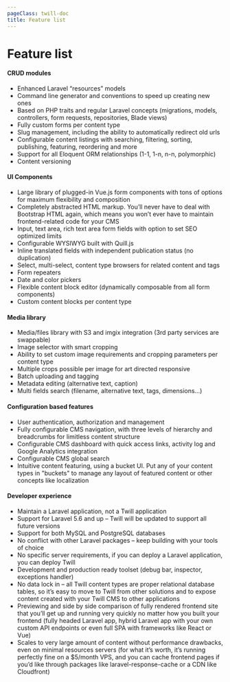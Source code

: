 ```yaml
---
pageClass: twill-doc
title: Feature list
---
```


# Feature list


#### CRUD modules
* Enhanced Laravel “resources” models
* Command line generator and conventions to speed up creating new ones
* Based on PHP traits and regular Laravel concepts (migrations, models, controllers, form requests, repositories, Blade views)
* Fully custom forms per content type
* Slug management, including the ability to automatically redirect old urls
* Configurable content listings with searching, filtering, sorting, publishing, featuring, reordering and more
* Support for all Eloquent ORM relationships (1-1, 1-n, n-n, polymorphic)
* Content versioning

#### UI Components
* Large library of plugged-in Vue.js form components with tons of options for maximum flexibility and composition
* Completely abstracted HTML markup. You’ll never have to deal with Bootstrap HTML again, which means you won’t ever have to maintain frontend-related code for your CMS
* Input, text area, rich text area form fields with option to set SEO optimized limits
* Configurable WYSIWYG built with Quill.js
* Inline translated fields with independent publication status (no duplication)
* Select, multi-select, content type browsers for related content and tags
* Form repeaters
* Date and color pickers
* Flexible content block editor (dynamically composable from all form components)
* Custom content blocks per content type

#### Media library
* Media/files library with S3 and imgix integration (3rd party services are swappable)
* Image selector with smart cropping
* Ability to set custom image requirements and cropping parameters per content type
* Multiple crops possible per image for art directed responsive
* Batch uploading and tagging
* Metadata editing (alternative text, caption)
* Multi fields search (filename, alternative text, tags, dimensions…)

#### Configuration based features
* User authentication, authorization and management
* Fully configurable CMS navigation, with three levels of hierarchy and breadcrumbs for limitless content structure
* Configurable CMS dashboard with quick access links, activity log and Google Analytics integration
* Configurable CMS global search
* Intuitive content featuring, using a bucket UI. Put any of your content types in "buckets" to manage any layout of featured content or other concepts like localization

#### Developer experience
* Maintain a Laravel application, not a Twill application
* Support for Laravel 5.6 and up – Twill will be updated to support all future versions
* Support for both MySQL and PostgreSQL databases
* No conflict with other Laravel packages – keep building with your tools of choice
* No specific server requirements, if you can deploy a Laravel application, you can deploy Twill
* Development and production ready toolset (debug bar, inspector, exceptions handler)
* No data lock in – all Twill content types are proper relational database tables, so it’s easy to move to Twill from other solutions and to expose content created with your Twill CMS to other applications
* Previewing and side by side comparison of fully rendered frontend site that you’ll get up and running very quickly no matter how you built your frontend (fully headed Laravel app, hybrid Laravel app with your own custom API endpoints or even full SPA with frameworks like React or Vue)
* Scales to very large amount of content without performance drawbacks, even on minimal resources servers (for what it’s worth, it’s running perfectly fine on a $5/month VPS, and you can cache frontend pages if you’d like through packages like laravel-response-cache or a CDN like Cloudfront)
